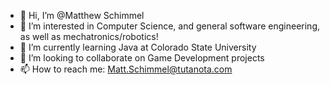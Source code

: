 - 👋 Hi, I’m @Matthew Schimmel
- 👀 I’m interested in Computer Science, and general software engineering, as well as mechatronics/robotics!
- 🌱 I’m currently learning Java at Colorado State University
- 💞️ I’m looking to collaborate on Game Development projects
- 📫 How to reach me: Matt.Schimmel@tutanota.com
